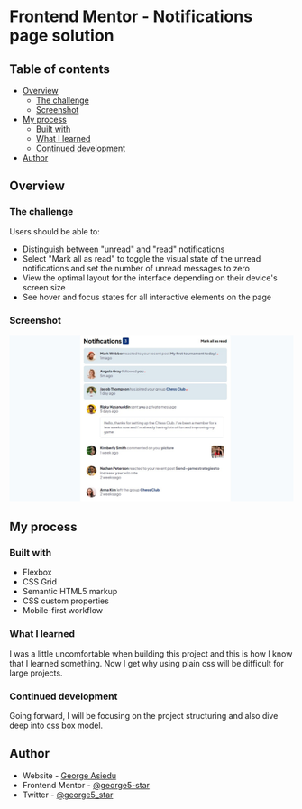 # Frontend Mentor - Notifications page solution

## Table of contents

- [Overview](#overview)
  - [The challenge](#the-challenge)
  - [Screenshot](#screenshot)
- [My process](#my-process)
  - [Built with](#built-with)
  - [What I learned](#what-i-learned)
  - [Continued development](#continued-development)
- [Author](#author)

## Overview

### The challenge

Users should be able to:

- Distinguish between "unread" and "read" notifications
- Select "Mark all as read" to toggle the visual state of the unread notifications and set the number of unread messages to zero
- View the optimal layout for the interface depending on their device's screen size
- See hover and focus states for all interactive elements on the page

### Screenshot

![Project screenshot](./src/assets/images/project-screenshot.jpg)

## My process

### Built with

- Flexbox
- CSS Grid
- Semantic HTML5 markup
- CSS custom properties
- Mobile-first workflow

### What I learned

I was a little uncomfortable when building this project and this is how I know that I learned something. Now I get why using plain css will be difficult for large projects.

### Continued development

Going forward, I will be focusing on the project structuring and also dive deep into css box model.

## Author

- Website - [George Asiedu](https://www.georgeasiedu.tech)
- Frontend Mentor - [@george5-star](https://www.frontendmentor.io/profile/george5-star)
- Twitter - [@george5_star](https://www.twitter.com/george5_star)
